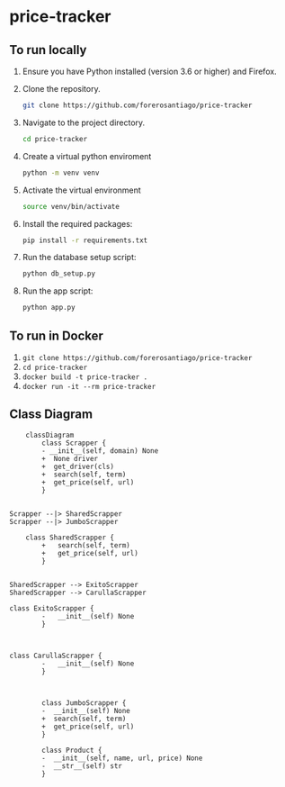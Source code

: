 # price-tracker

## To run locally
1. Ensure you have Python installed (version 3.6 or higher) and Firefox.

2. Clone the repository.
    ```bash
   git clone https://github.com/forerosantiago/price-tracker
    ```

3. Navigate to the project directory.
   ```bash
   cd price-tracker
   ```

4. Create a virtual python enviroment
    ```bash
   python -m venv venv
    ```

5. Activate the virtual environment
    ```bash
   source venv/bin/activate
    ```

6. Install the required packages:
   ```bash
   pip install -r requirements.txt
   ```

7. Run the database setup script:
   ```bash
   python db_setup.py
   ```

8. Run the app script:
   ```bash
   python app.py
   ```

## To run in Docker
1. `git clone https://github.com/forerosantiago/price-tracker`
2. `cd price-tracker`
3. `docker build -t price-tracker .`
4. `docker run -it --rm price-tracker`
## Class Diagram 

```mermaid
    classDiagram
        class Scrapper {
        - __init__(self, domain) None
        +  None driver
        +  get_driver(cls)
        +  search(self, term)
        +  get_price(self, url)
        }
        
       
Scrapper --|> SharedScrapper
Scrapper --|> JumboScrapper

    class SharedScrapper {
        +   search(self, term)
        +   get_price(self, url)
        }

        
SharedScrapper --> ExitoScrapper
SharedScrapper --> CarullaScrapper

class ExitoScrapper {
        -   __init__(self) None
        }

        

class CarullaScrapper {
        -   __init__(self) None
        }

       

        class JumboScrapper {
        -  __init__(self) None
        +  search(self, term)
        +  get_price(self, url)
        }

        class Product {
        -  __init__(self, name, url, price) None
        -  __str__(self) str
        }
```

